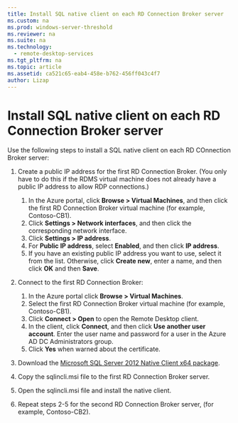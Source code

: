 ```yaml
---
title: Install SQL native client on each RD Connection Broker server
ms.custom: na
ms.prod: windows-server-threshold
ms.reviewer: na
ms.suite: na
ms.technology: 
  - remote-desktop-services
ms.tgt_pltfrm: na
ms.topic: article
ms.assetid: ca521c65-eab4-458e-b762-456ff043c4f7
author: Lizap
---
```

# Install SQL native client on each RD Connection Broker server
Use the following steps to install a SQL native client on each RD COnnection Broker server:

1. Create a public IP address for the first RD Connection Broker. (You only have to do this if the RDMS virtual machine does not already have a public IP address to allow RDP connections.) 
    1. In the Azure portal, click **Browse > Virtual Machines**, and then click the first RD Connection Broker virtual machine (for example, Contoso-CB1).
    2. Click **Settings > Network interfaces**, and then click the corresponding network interface. 
    3. Click **Settings > IP address**. 
    4. For **Public IP address**, select **Enabled**, and then click **IP address**. 
    5. If you have an existing public IP address you want to use, select it from the list. Otherwise, click **Create new**, enter a name, and then click **OK** and then **Save**. 
2. Connect to the first RD Connection Broker: 
    1.	In the Azure portal click **Browse > Virtual Machines**.
    2.	Select the first RD Connection Broker virtual machine (for example, Contoso-CB1).
    3.	Click **Connect > Open** to open the Remote Desktop client.
    4.	In the client, click **Connect**, and then click **Use another user account**. Enter the user name and password for a user in the Azure AD DC Administrators group.
    5.	Click **Yes** when warned about the certificate.

3. Download the [Microsoft SQL Server 2012 Native Client x64 package](http://go.microsoft.com/fwlink/?LinkID=239648).
4. Copy the sqlincli.msi file to the first RD Connection Broker server. 

5. Open the sqlincli.msi file and install the native client.

6. Repeat steps 2-5 for the second RD Connection Broker server, (for example, Contoso-CB2). 

